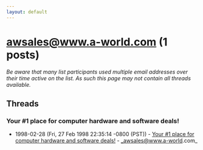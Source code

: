 ```yaml
---
layout: default
---
```


# awsales@www.a-world.com (1 posts)

_Be aware that many list participants used multiple email addresses over their time active on the list. As such this page may not contain all threads available._

## Threads

### Your #1 place for computer hardware and software deals!
+ 1998-02-28 (Fri, 27 Feb 1998 22:35:14 -0800 (PST)) - [Your #1 place for computer hardware and software deals!](/archive/1998/02/6fb2810b38ad9d8daaf22cdf6d0e917eb213ce5eee1419c95742fdd3bac319dc) - _awsales@www.a-world.com_

